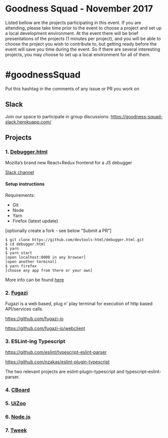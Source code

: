 # Goodness Squad - November 2017
Listed bellow are the projects participating in this event.
If you are attending, please take time prior to the event to choose a project and set up a local development environment.
At the event there will be brief presentations of the projects (1 minutes per project), and you will be able to choose the project you wish to contribute to,
but getting ready before the event will save you time during the event. So if there are several interesting projects, you may choose to set up a local environment
for all of them.

# #goodnessSquad
Put this hashtag in the comments of any issue or PR you work on

## Slack
Join our space to participate in group discussions: https://goodness-squad-slack.herokuapp.com/

## Projects

### 1. [Debugger.html](https://github.com/devtools-html/debugger.html)
Mozilla’s brand new React+Redux frontend for a JS debugger

[Slack channel](https://goodness-squad.slack.com/messages/C6L5AREMC/)

#### Setup instructions
Requirements:
- Git
- Node
- Yarn
- Firefox (latest update)

[optionally create a fork - see below “Submit a PR”]
```
$ git clone https://github.com/devtools-html/debugger.html.git
$ cd debugger.html
$ yarn
$ yarn start
[open localhost:8000 in any browser]
[open another terminal]
$ yarn firefox
[choose any app from there or your own]
```

More info can be found [here](https://github.com/devtools-html/debugger.html/blob/master/CONTRIBUTING.md)


### 2. [Fugazi](https://github.com/fugazi-io)

Fugazi is a web based, plug n' play terminal for execution of http based API/services calls.

https://github.com/fugazi-io

https://github.com/fugazi-io/webclient


### 3. ESLint-ing Typescript

https://github.com/eslint/typescript-eslint-parser

https://github.com/nzakas/eslint-plugin-typescript

The two relevant projects are eslint-plugin-typescript and typescript-eslint-parser.


### 4. [CBoard](https://github.com/shayc/cboard)

### 5. [UiZoo](https://github.com/myheritage/uizoo.js)

### 6. [Node.js](https://github.com/nodejs/node)

### 7. [Tweek](https://github.com/Soluto/tweek)

